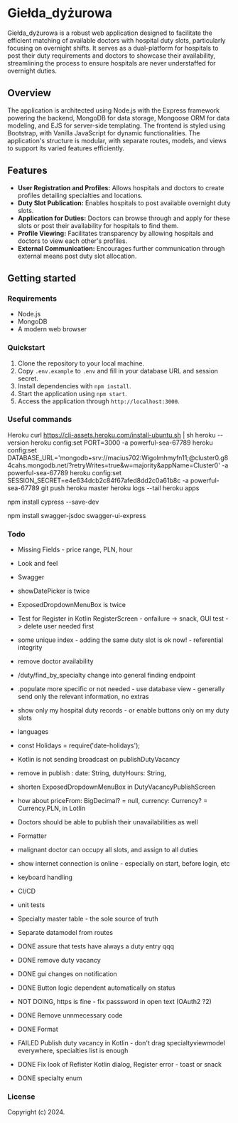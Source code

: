 # Giełda_dyżurowa

Giełda_dyżurowa is a robust web application designed to facilitate the efficient matching of available doctors with hospital duty slots, particularly focusing on overnight shifts. It serves as a dual-platform for hospitals to post their duty requirements and doctors to showcase their availability, streamlining the process to ensure hospitals are never understaffed for overnight duties.

## Overview

The application is architected using Node.js with the Express framework powering the backend, MongoDB for data storage, Mongoose ORM for data modeling, and EJS for server-side templating. The frontend is styled using Bootstrap, with Vanilla JavaScript for dynamic functionalities. The application's structure is modular, with separate routes, models, and views to support its varied features efficiently.

## Features

- **User Registration and Profiles:** Allows hospitals and doctors to create profiles detailing specialties and locations.
- **Duty Slot Publication:** Enables hospitals to post available overnight duty slots.
- **Application for Duties:** Doctors can browse through and apply for these slots or post their availability for hospitals to find them.
- **Profile Viewing:** Facilitates transparency by allowing hospitals and doctors to view each other's profiles.
- **External Communication:** Encourages further communication through external means post duty slot allocation.

## Getting started

### Requirements

- Node.js
- MongoDB
- A modern web browser

### Quickstart

1. Clone the repository to your local machine.
2. Copy `.env.example` to `.env` and fill in your database URL and session secret.
3. Install dependencies with `npm install`.
4. Start the application using `npm start`.
5. Access the application through `http://localhost:3000`.


### Useful commands

Heroku
curl https://cli-assets.heroku.com/install-ubuntu.sh | sh
heroku --version
heroku config:set PORT=3000 -a powerful-sea-67789
heroku config:set DATABASE_URL='mongodb+srv://macius702:Wigolmhmyfn11;@cluster0.g84cahs.mongodb.net/?retryWrites=true&w=majority&appName=Cluster0'  -a powerful-sea-67789 
heroku config:set SESSION_SECRET=e4e634dcb2c84f67afed8dd2c0a61b8c -a powerful-sea-67789
git push heroku master
heroku logs --tail
heroku apps


npm install cypress --save-dev

npm install swagger-jsdoc swagger-ui-express


### Todo




- Missing Fields - price range, PLN, hour
- Look and feel
- Swagger
- showDatePicker is twice
- ExposedDropdownMenuBox is twice
- Test for Register in Kotlin RegisterScreen - onfailure -> snack, GUI test -> delete user needed first


- some unique index - adding the same duty slot  is ok now! - referential integrity
- remove doctor availability
- /duty/find_by_specialty change into general finding endpoint
- .populate more specific or not needed - use database view - generally send only the relevant information, no extras
- show only my hospital duty records - or enable buttons only on my duty slots
- languages
- const Holidays = require('date-holidays');
- Kotlin is not sending broadcast on publishDutyVacancy
- remove in publish : date: String, dutyHours: String,
- shorten ExposedDropdownMenuBox in DutyVacancyPublishScreen
- how about       priceFrom: BigDecimal? = null,         currency: Currency? = Currency.PLN, in Lotlin 


- Doctors should be able to publish their unavailabilities as well
- Formatter
- malignant doctor can occupy all slots, and assign to all duties
- show internet connection is online - especially on start, before login, etc
- keyboard handling
- CI/CD
- unit tests
- Specialty master table - the sole source of truth
- Separate datamodel from routes


- DONE assure that tests have always a duty entry qqq
- DONE remove duty vacancy 
- DONE gui changes on notification
- DONE Button logic dependent automatically on status
- NOT DOING, https is fine - fix passsword in open text (OAuth2 ?2)
- DONE Remove unnmecessary code
- DONE Format
- FAILED Publish duty vacancy in Kotlin - don't drag specialtyviewmodel  everywhere, specialties list is enough
- DONE Fix look of Refister Kotlin dialog, Register error - toast or snack
- DONE specialty enum




### License

Copyright (c) 2024.